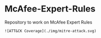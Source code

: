 # McAfee-Expert-Rules

Repository to work on McAfee Expert Rules

```
![ATT&CK Coverage](./img/mitre-attack.svg)
```

